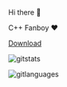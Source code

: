 <!--###
-->


Hi there 👋

C++ Fanboy ❤
<!-- Place this tag where you want the button to render. -->
<a class="github-button" href="https://github.com/Zalcom53/Zalcom53/blob/main/Daniel_Quihuis.pdf" data-color-scheme="no-preference: light; light: light; dark: dark;" data-icon="octicon-download" data-size="large" aria-label="Download buttons/github-buttons on GitHub">Download</a>



<!--
**Zalcom53/Zalcom53** is a ✨ _special_ ✨ repository because its `README.md` (this file) appears on your GitHub profile.

Here are some ideas to get you started:

- 🔭 I’m currently working on ...
- 🌱 I’m currently learning ...
- 👯 I’m looking to collaborate on ...
- 🤔 I’m looking for help with ...
- 💬 Ask me about ...
- 📫 How to reach me: ...
- 😄 Pronouns: ...
- ⚡ Fun fact: ...
-->

![gitstats](https://github-readme-stats.vercel.app/api?username=Zalcom53&count_private=true&show_icons=true&theme=radical)

![gitlanguages](https://github-readme-stats.vercel.app/api/top-langs/?username=Zalcom53&show_icons=true&theme=radical)
